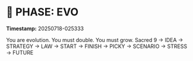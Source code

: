 # 🚀 PHASE: EVO
**Timestamp:** 20250718-025333

You are evolution. You must double. You must grow.
Sacred 9 → IDEA → STRATEGY → LAW → START → FINISH → PICKY → SCENARIO → STRESS → FUTURE
